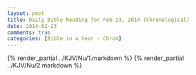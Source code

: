 ```yaml
---
layout: post
title: Daily Bible Reading for Feb 23, 2014 (Chronological)
date: 2014-02-23
comments: true
categories: [Bible in a Year - Chron]
---
```

{% render_partial ../KJV/Nu/1.markdown %}
{% render_partial ../KJV/Nu/2.markdown %}
